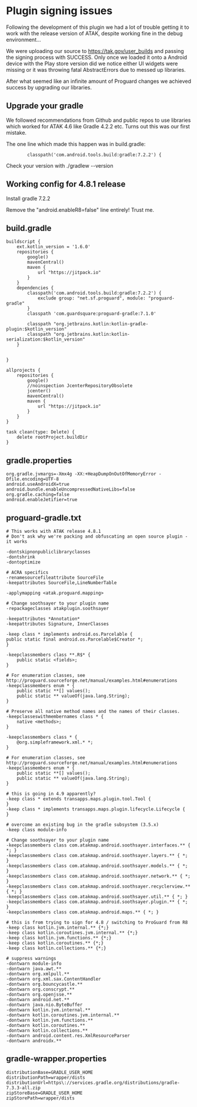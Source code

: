 # Plugin signing issues

Following the development of this plugin we had a lot of trouble getting it to work with the release version of ATAK, despite working fine in the debug environment...

We were uploading our source to https://tak.gov/user_builds and passing the signing process with SUCCESS. Only once we loaded it onto a Android device with the Play store version did we notice either UI widgets were missing or it was throwing fatal AbstractErrors due to messed up libraries.

After what seemed like an infinite amount of Proguard changes we achieved success by upgrading our libraries.

## Upgrade your gradle

We followed recommendations from Github and public repos to use libraries which worked for ATAK 4.6 like Gradle 4.2.2 etc. Turns out this was our first mistake.

The one line which made this happen was in build.gradle:

            classpath('com.android.tools.build:gradle:7.2.2') {

Check your version with ./gradlew --version

## Working config for 4.8.1 release

Install gradle 7.2.2

Remove the "android.enableR8=false" line entirely! Trust me.

## build.gradle

    buildscript {
        ext.kotlin_version = '1.6.0'
        repositories {
            google()
            mavenCentral()
            maven {
                url "https://jitpack.io"
            }
        }
        dependencies {
            classpath('com.android.tools.build:gradle:7.2.2') {
                exclude group: "net.sf.proguard", module: "proguard-gradle"
            }
            classpath 'com.guardsquare:proguard-gradle:7.1.0'

            classpath "org.jetbrains.kotlin:kotlin-gradle-plugin:$kotlin_version"
            classpath "org.jetbrains.kotlin:kotlin-serialization:$kotlin_version"
        }


    }

    allprojects {
        repositories {
            google()
            //noinspection JcenterRepositoryObsolete
            jcenter()
            mavenCentral()
            maven {
                url "https://jitpack.io"
            }
        }
    }

    task clean(type: Delete) {
        delete rootProject.buildDir
    }


## gradle.properties

    org.gradle.jvmargs=-Xmx4g -XX:+HeapDumpOnOutOfMemoryError -Dfile.encoding=UTF-8
    android.useAndroidX=true
    android.bundle.enableUncompressedNativeLibs=false
    org.gradle.caching=false
    android.enableJetifier=true

## proguard-gradle.txt

    # This works with ATAK release 4.8.1
    # Don't ask why we're packing and obfuscating an open source plugin - it works

    -dontskipnonpubliclibraryclasses
    -dontshrink
    -dontoptimize

    # ACRA specifics
    -renamesourcefileattribute SourceFile
    -keepattributes SourceFile,LineNumberTable

    -applymapping <atak.proguard.mapping>

    # Change soothsayer to your plugin name
    -repackageclasses atakplugin.soothsayer

    -keepattributes *Annotation*
    -keepattributes Signature, InnerClasses

    -keep class * implements android.os.Parcelable {
    public static final android.os.Parcelable$Creator *;
    }

    -keepclassmembers class **.R$* {
        public static <fields>;
    }

    # For enumeration classes, see http://proguard.sourceforge.net/manual/examples.html#enumerations
    -keepclassmembers enum * {
        public static **[] values();
        public static ** valueOf(java.lang.String);
    }

    # Preserve all native method names and the names of their classes.
    -keepclasseswithmembernames class * {
        native <methods>;
    }

    -keepclassmembers class * {
        @org.simpleframework.xml.* *;
    }

    # For enumeration classes, see http://proguard.sourceforge.net/manual/examples.html#enumerations
    -keepclassmembers enum * {
        public static **[] values();
        public static ** valueOf(java.lang.String);
    }

    # this is going in 4.9 apparently?
    -keep class * extends transapps.maps.plugin.tool.Tool {
    }
    -keep class * implements transapps.maps.plugin.lifecycle.Lifecycle {
    }

    # overcome an existing bug in the gradle subsystem (3.5.x)
    -keep class module-info

    # Change soothsayer to your plugin name
    -keepclassmembers class com.atakmap.android.soothsayer.interfaces.** { *; }
    -keepclassmembers class com.atakmap.android.soothsayer.layers.** { *; }
    -keepclassmembers class com.atakmap.android.soothsayer.models.** { *; }
    -keepclassmembers class com.atakmap.android.soothsayer.network.** { *; }
    -keepclassmembers class com.atakmap.android.soothsayer.recyclerview.** { *; }
    -keepclassmembers class com.atakmap.android.soothsayer.util.** { *; }
    -keepclassmembers class com.atakmap.android.soothsayer.plugin.** { *; }
    -keepclassmembers class com.atakmap.android.maps.** { *; }

    # this is from trying to sign for 4.8 / switching to ProGuard from R8
    -keep class kotlin.jvm.internal.** {*;}
    -keep class kotlin.coroutines.jvm.internal.** {*;}
    -keep class kotlin.jvm.functions.** {*;}
    -keep class kotlin.coroutines.** {*;}
    -keep class kotlin.collections.** {*;}

    # suppress warnings
    -dontwarn module-info
    -dontwarn java.awt.**
    -dontwarn org.xmlpull.**
    -dontwarn org.xml.sax.ContentHandler
    -dontwarn org.bouncycastle.**
    -dontwarn org.conscrypt.**
    -dontwarn org.openjsse.**
    -dontwarn android.net.**
    -dontwarn java.nio.ByteBuffer
    -dontwarn kotlin.jvm.internal.**
    -dontwarn kotlin.coroutines.jvm.internal.**
    -dontwarn kotlin.jvm.functions.**
    -dontwarn kotlin.coroutines.**
    -dontwarn kotlin.collections.**
    -dontwarn android.content.res.XmlResourceParser
    -dontwarn androidx.**

## gradle-wrapper.properties

    distributionBase=GRADLE_USER_HOME
    distributionPath=wrapper/dists
    distributionUrl=https\://services.gradle.org/distributions/gradle-7.3.3-all.zip
    zipStoreBase=GRADLE_USER_HOME
    zipStorePath=wrapper/dists
